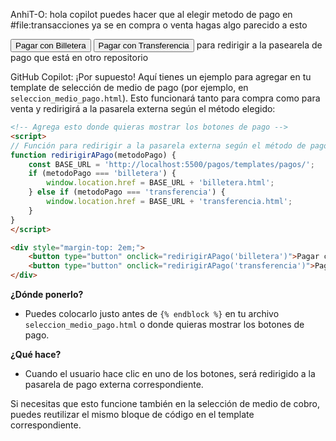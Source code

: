 AnhiT-O: hola copilot puedes hacer que al elegir metodo de pago en #file:transacciones ya se en compra o venta hagas algo parecido a esto <!-- En tu formulario de selección de pago -->
<script>
function redirigirAPago(metodoPago) {
    const BASE_URL = 'http://localhost:5500/pagos/templates/pagos/';
    
    if (metodoPago === 'billetera') {
        window.location.href = BASE_URL + 'billetera.html';
    } else if (metodoPago === 'transferencia') {
        window.location.href = BASE_URL + 'transferencia.html';
    }
}
</script>

<button onclick="redirigirAPago('billetera')">Pagar con Billetera</button>
<button onclick="redirigirAPago('transferencia')">Pagar con Transferencia</button> para redirigir a la pasearela de pago que está en otro repositorio

GitHub Copilot: ¡Por supuesto! Aquí tienes un ejemplo para agregar en tu template de selección de medio de pago (por ejemplo, en `seleccion_medio_pago.html`). Esto funcionará tanto para compra como para venta y redirigirá a la pasarela externa según el método elegido:

````html
<!-- Agrega esto donde quieras mostrar los botones de pago -->
<script>
// Función para redirigir a la pasarela externa según el método de pago seleccionado
function redirigirAPago(metodoPago) {
    const BASE_URL = 'http://localhost:5500/pagos/templates/pagos/';
    if (metodoPago === 'billetera') {
        window.location.href = BASE_URL + 'billetera.html';
    } else if (metodoPago === 'transferencia') {
        window.location.href = BASE_URL + 'transferencia.html';
    }
}
</script>

<div style="margin-top: 2em;">
    <button type="button" onclick="redirigirAPago('billetera')">Pagar con Billetera</button>
    <button type="button" onclick="redirigirAPago('transferencia')">Pagar con Transferencia</button>
</div>
````

**¿Dónde ponerlo?**
- Puedes colocarlo justo antes de `{% endblock %}` en tu archivo `seleccion_medio_pago.html` o donde quieras mostrar los botones de pago.

**¿Qué hace?**
- Cuando el usuario hace clic en uno de los botones, será redirigido a la pasarela de pago externa correspondiente.

Si necesitas que esto funcione también en la selección de medio de cobro, puedes reutilizar el mismo bloque de código en el template correspondiente.
